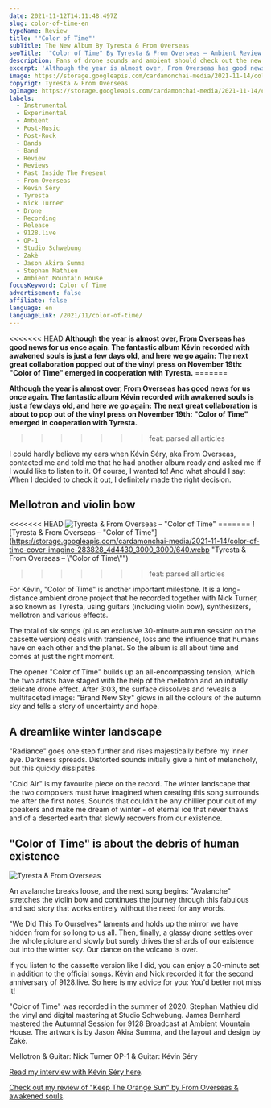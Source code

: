 ```yaml
---
date: 2021-11-12T14:11:48.497Z
slug: color-of-time-en
typeName: Review
title: '"Color of Time"'
subTitle: The New Album By Tyresta & From Overseas
seoTitle: '"Color of Time" By Tyresta & From Overseas – Ambient Review'
description: Fans of drone sounds and ambient should check out the new album by From Overseas and Tyresta. "Color of Time" is an absolute highlight and a must-hear for his month. The story it tells doesn't need any words.
excerpt: 'Although the year is almost over, From Overseas has good news for us once again. The fantastic album Kévin recorded with awakened souls is just a few days old, and here we go again: The next great collaboration is about to pop out of the vinyl press on November 19th: "Color of Time" emerged in cooperation with Tyresta.'
image: https://storage.googleapis.com/cardamonchai-media/2021-11-14/color-of-time-2-imagine-283828_483a24_1024_768/640.webp
copyrigt: Tyresta & From Overseas
ogImage: https://storage.googleapis.com/cardamonchai-media/2021-11-14/color-of-time-fb-1-imagine-b8c898_a2ac86_1200_628/640.webp
labels:
  - Instrumental
  - Experimental
  - Ambient
  - Post-Music
  - Post-Rock
  - Bands
  - Band
  - Review
  - Reviews
  - Past Inside The Present
  - From Overseas
  - Kevin Séry
  - Tyresta
  - Nick Turner
  - Drone
  - Recording
  - Release
  - 9128.live
  - OP-1
  - Studio Schwebung
  - Zakè
  - Jason Akira Summa
  - Stephan Mathieu
  - Ambient Mountain House
focusKeyword: Color of Time
advertisement: false
affiliate: false
language: en
languageLink: /2021/11/color-of-time/
---
```


<<<<<<< HEAD **Although the year is almost over, From Overseas has good news for us once again. The fantastic album Kévin recorded with awakened souls is just a few days old, and here we go again: The next great collaboration popped out of the vinyl press on November 19th: "Color of Time" emerged in cooperation with Tyresta.** =======

**Although the year is almost over, From Overseas has good news for us once again. The fantastic album Kévin recorded with awakened souls is just a few days old, and here we go again: The next great collaboration is about to pop out of the vinyl press on November 19th: "Color of Time" emerged in cooperation with Tyresta.**

> > > > > > > feat: parsed all articles

I could hardly believe my ears when Kévin Séry, aka From Overseas, contacted me and told me that he had another album ready and asked me if I would like to listen to it. Of course, I wanted to! And what should I say: When I decided to check it out, I definitely made the right decision.

## Mellotron and violin bow

<<<<<<< HEAD ![Tyresta & From Overseas – "Color of Time"](/img/color-of-time-cover.jpg 'Tyresta & From Overseas – "Color of Time"') ======= ![Tyresta & From Overseas – "Color of Time"](https://storage.googleapis.com/cardamonchai-media/2021-11-14/color-of-time-cover-imagine-283828_4d4430_3000_3000/640.webp "Tyresta & From Overseas – \\"Color of Time\\"")

> > > > > > > feat: parsed all articles

For Kévin, "Color of Time" is another important milestone. It is a long-distance ambient drone project that he recorded together with Nick Turner, also known as Tyresta, using guitars (including violin bow), synthesizers, mellotron and various effects.

The total of six songs (plus an exclusive 30-minute autumn session on the cassette version) deals with transience, loss and the influence that humans have on each other and the planet. So the album is all about time and comes at just the right moment.

The opener "Color of Time" builds up an all-encompassing tension, which the two artists have staged with the help of the mellotron and an initially delicate drone effect. After 3:03, the surface dissolves and reveals a multifaceted image: "Brand New Sky" glows in all the colours of the autumn sky and tells a story of uncertainty and hope.

## A dreamlike winter landscape

"Radiance" goes one step further and rises majestically before my inner eye. Darkness spreads. Distorted sounds initially give a hint of melancholy, but this quickly dissipates.

"Cold Air" is my favourite piece on the record. The winter landscape that the two composers must have imagined when creating this song surrounds me after the first notes. Sounds that couldn't be any chillier pour out of my speakers and make me dream of winter - of eternal ice that never thaws and of a deserted earth that slowly recovers from our existence.

## "Color of Time" is about the debris of human existence

![Tyresta & From Overseas](https://storage.googleapis.com/cardamonchai-media/2021-11-14/color-of-time-5-imagine-b8c898_9ba580_1024_768/640.webp 'Tyresta & From Overseas')

An avalanche breaks loose, and the next song begins: "Avalanche" stretches the violin bow and continues the journey through this fabulous and sad story that works entirely without the need for any words.

"We Did This To Ourselves" laments and holds up the mirror we have hidden from for so long to us all. Then, finally, a glassy drone settles over the whole picture and slowly but surely drives the shards of our existence out into the winter sky. Our dance on the volcano is over.

If you listen to the cassette version like I did, you can enjoy a 30-minute set in addition to the official songs. Kévin and Nick recorded it for the second anniversary of 9128.live. So here is my advice for you: You'd better not miss it!

"Color of Time" was recorded in the summer of 2020. Stephan Mathieu did the vinyl and digital mastering at Studio Schwebung. James Bernhard mastered the Autumnal Session for 9128 Broadcast at Ambient Mountain House. The artwork is by Jason Akira Summa, and the layout and design by Zakè.

Mellotron & Guitar: Nick Turner OP-1 & Guitar: Kévin Séry

[Read my interview with Kévin Séry here](/2020/04/from-overseas-interview-en).

[Check out my review of "Keep The Orange Sun" by From Overseas & awakened souls](/2021/09/keep-the-orange-sun-en/).
